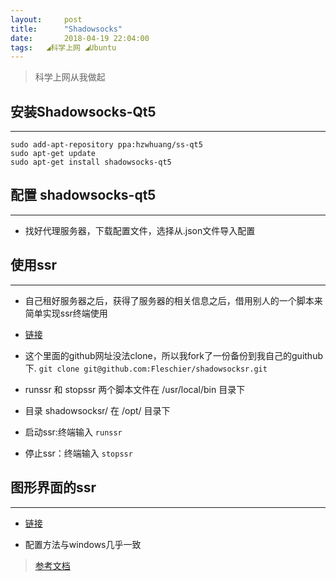 ```yaml
---
layout:     post
title:      "Shadowsocks"
date:       2018-04-19 22:04:00
tags:   ◢科学上网 ◢Ubuntu
---
```

> 科学上网从我做起  

## 安装Shadowsocks-Qt5
---
```
sudo add-apt-repository ppa:hzwhuang/ss-qt5
sudo apt-get update
sudo apt-get install shadowsocks-qt5
```
## 配置 shadowsocks-qt5
---
- 找好代理服务器，下载配置文件，选择从.json文件导入配置


## 使用ssr
---

- 自己租好服务器之后，获得了服务器的相关信息之后，借用别人的一个脚本来简单实现ssr终端使用

- [链接](https://showzeng.itscoder.com/shadowsocksr/2017/12/02/use-ssr-under-linux)

- 这个里面的github网址没法clone，所以我fork了一份备份到我自己的guithub下. `git clone git@github.com:Fleschier/shadowsocksr.git`

- runssr 和 stopssr 两个脚本文件在 /usr/local/bin 目录下

- 目录 shadowsocksr/ 在 /opt/ 目录下

- 启动ssr:终端输入 `runssr`

- 停止ssr：终端输入 `stopssr`


## 图形界面的ssr
---

- [链接](https://github.com/erguotou520/electron-ssr/releases)

- 配置方法与windows几乎一致

> [参考文档](https://www.litcc.com/2016/12/29/Ubuntu16-shadowsocks-pac/)
